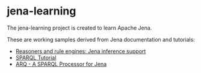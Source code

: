 # jena-learning
The jena-learning project is created to learn Apache Jena.

These are working samples derived from Jena documentation and tutorials:
- [Reasoners and rule engines: Jena inference support](https://jena.apache.org/documentation/inference/index.html)
- [SPARQL Tutorial](https://jena.apache.org/tutorials/sparql.html)
- [ARQ - A SPARQL Processor for Jena](https://jena.apache.org/documentation/query/)
